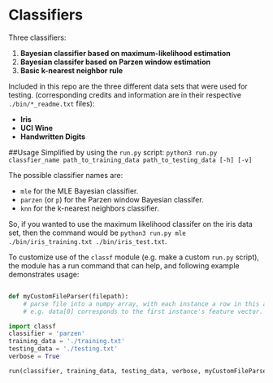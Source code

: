 # Classifiers

Three classifiers:

1. **Bayesian classifier based on maximum-likelihood estimation**
2. **Bayesian classifer based on Parzen window estimation**
3. **Basic k-nearest neighbor rule**

Included in this repo are the three different data sets that were used for testing. (corresponding credits and information are in their respective `./bin/*_readme.txt` files):

- **Iris**
- **UCI Wine**
- **Handwritten Digits**

##Usage
Simplified by using the `run.py` script:
```python3 run.py classfier_name path_to_training_data path_to_testing_data [-h] [-v]```

The possible classifier names are:

- `mle` for the MLE Bayesian classifier.
- `parzen` (or `p`) for the Parzen window Bayesian classifer.
- `knn` for the k-nearest neighbors classifier.

So, if you wanted to use the maximum likelihood classifer on the iris data set, then the command would be `python3 run.py mle ./bin/iris_training.txt ./bin/iris_test.txt`.

To customize use of the `classf` module (e.g. make a custom `run.py` script), the module has a run command that can help, and following example demonstrates usage:

```python

def myCustomFileParser(filepath):
    # parse file into a numpy array, with each instance a row in this array.
    # e.g. data[0] corresponds to the first instance's feature vector. 

import classf
classifier = 'parzen'
training_data = './training.txt'
testing_data = './testing.txt'
verbose = True

run(classifier, training_data, testing_data, verbose, myCustomFileParser)
```

